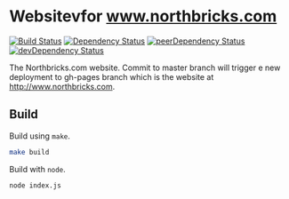 
# Websitevfor www.northbricks.com
[![Build Status](https://travis-ci.org/FlaxHaxx/metalsmith-test.svg)](https://travis-ci.org/FlaxHaxx/metalsmith-test)
[![Dependency Status](https://img.shields.io/david/flaxhaxx/metalsmith-test.svg?style=flat-square)](https://david-dm.org/flaxhaxx/metalsmith-test)
[![peerDependency Status](https://img.shields.io/david/peer/flaxhaxx/metalsmith-test.svg?style=flat-square)](https://david-dm.org/flaxhaxx/metalsmith-test?type=peer)
[![devDependency Status](https://img.shields.io/david/dev/flaxhaxx/metalsmith-test.svg?style=flat-square)](https://david-dm.org/flaxhaxx/metalsmith-test?type=dev)

The Northbricks.com website. Commit to master branch will trigger e new deployment to gh-pages branch which is the website at http://www.northbricks.com.

## Build

Build using `make`.
```sh
make build
```

Build with `node`.
```sh
node index.js
```
